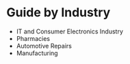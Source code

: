 # Guide by Industry

* IT and Consumer Electronics Industry
* Pharmacies
* Automotive Repairs
* Manufacturing
